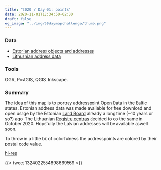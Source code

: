 ```yaml
---
title: "2020 / Day 01: points"
date: 2020-11-01T12:34:50+02:00
draft: false
og_image: "../img/30daymapchallenge/thumb.png"
---
```


### Data
- [Estonian address objects and addresses](https://geoportaal.maaamet.ee/eng/Spatial-Data/Address-Data-p313.html)
- [Lithuanian address data](https://www.registrucentras.lt/p/1186)

### Tools
OGR, PostGIS, QGIS, Inkscape.

### Summary
The idea of this map is to portray addresspoint Open Data in the Baltic
states. Estonian address data was made available for free download and open
usage by the Estonian [Land Board](https://maaamet.ee) already a
long time (~10 years or so?) ago. The Lithuanian [Registrų
centras](https://www.registrucentras.lt/) decided to do the same in October 2020.
Hopefully the Latvian addresses will be available aswell soon.

To throw in a little bit of colorfulness the addresspoints are colored by
their postal code value.

[hi-res](https://tkardi.ee/writeup/img/30daymapchallenge/day-1-points.png)

{{< tweet 1324022554898669569 >}}
